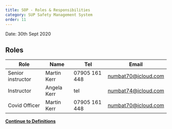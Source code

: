 ```yaml
---
title: SOP - Roles & Responsibilities
category: SUP Safety Management System
order: 11
---
```

Date: 30th Sept 2020

## Roles

Role | Name | Tel | Email  
--- | --- | --- | ---
Senior instructor | Martin Kerr| 07905 161 448 | numbat70@icloud.com
Instructor | Angela Kerr | tel | numbat74@icloud.com
Covid Officer | Martin Kerr| 07905 161 448 | numbat70@icloud.com

**[Continue to Definitions](/lochsup/Content/12-SUP_SOP_Definitions/)**
